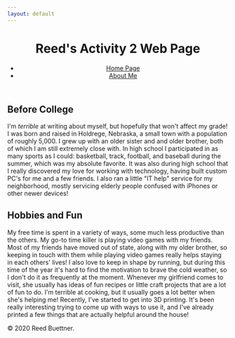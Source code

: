 ```yaml
---
layout: default
---
```


<body>
    <header>
        <h1>Reed's Activity 2 Web Page</h1>
        <nav>
            <ul>
                <li><a href="index.md">Home Page</a></li>
                <li><a href="about.md">About Me</a></li>
            </ul>
        </nav>
    </header>
    <div id="main">
        <section>
            <h2> Before College </h2>
            <p>
                I'm <i>terrible</i> at writing about myself, but hopefully that won't affect my grade! I was born and
                raised in Holdrege, Nebraska, a small town with a population of roughly 5,000. I grew up with an older
                sister and and older brother, both of which I am still extremely close with. In high school I
                participated in as many sports as I could: basketball, track, football, and baseball during the summer,
                which was my absolute favorite. It was also during high school that I really discovered my love for
                working with technology, having built custom PC's for me and a few friends. I also ran a little "IT help"
                service for my neighborhood, mostly servicing elderly people confused with iPhones or other newer devices!
            </p>
            <h2> Hobbies and Fun </h2>
            <p>
                My free time is spent in a variety of ways, some much less productive than the others. My go-to time
                killer is playing video games with my friends. Most of my friends have moved out of state, along with
                my older brother, so keeping in touch with them while playing video games really helps staying in each
                others' lives! I also love to keep in shape by running, but during this time of the year it's hard to
                find the motivation to brave the cold weather, so I don't do it as frequently at the moment. Whenever my
                girlfriend comes to visit, she usually has ideas of fun recipes or little craft projects that are a lot
                of fun to do. I'm terrible at cooking, but it usually goes a lot better when she's helping me! Recently,
                I've started to get into 3D printing. It's been really interesting trying to come up with ways to use it,
                and I've already printed a few things that are actually helpful around the house!
            </p>
        </section>
        <footer>
            <p>© 2020 Reed Buettner. </p>
        </footer>
    </div>
</body>
